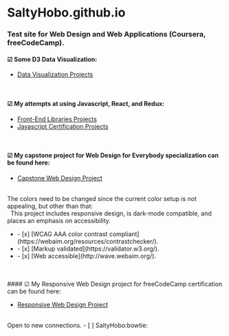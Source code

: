 # SaltyHobo.github.io
### Test site for Web Design and Web Applications (Coursera, freeCodeCamp).

#### &#9745; Some D3 Data Visualization:
<ul>
  <li>
<a href="https://saltyhobo.github.io/freecodecamp/data-visualization/">Data Visualization Projects</a>
  </li>
</ul>  
<br/>

#### &#9745; My attempts at using Javascript, React, and Redux:
<ul>
  <li>
<a href="https://saltyhobo.github.io/freecodecamp/front-end-lib/">Front-End Libraries Projects</a>
  </li>
  <li>
<a href="https://SaltyHobo.github.io/freecodecamp/javascript-certification/">Javascript Certification Projects</a>
  </li>
</ul>
<br/>

#### &#9745; My capstone project for Web Design for Everybody specialization can be found here:
<ul>
  <li>
<a href="https://saltyhobo.github.io/capstone/index.html">Capstone Web Design Project</a>
  </li>
</ul>
<br/>
The colors need to be changed since the current color setup is not appealing, but other than that:
<br/>
&nbsp; This project includes responsive design, is dark-mode compatible, and places an emphasis on accessibility.
<ul>
<li> - [x] [WCAG AAA color contrast compliant](https://webaim.org/resources/contrastchecker/). </li>
<li> - [x] [Markup validated](https://validator.w3.org/). </li>
<li> - [x] [Web accessible](http://wave.webaim.org/).</li>
</ul>
<br/><br/>
#### &#9745; My Responsive Web Design project for freeCodeCamp certification can be found here:
<br>
<ul>
  <li>
<a href="https://saltyhobo.github.io/freecodecamp/portfolio/index.html">Responsive Web Design Project</a>
  </li>
</ul>
<br/>
Open to new connections.
- [ ] SaltyHobo:bowtie:
